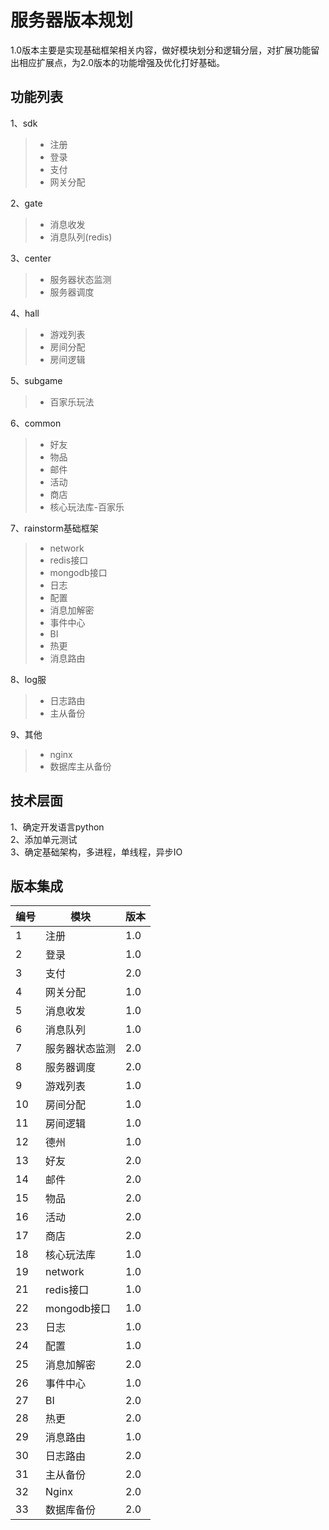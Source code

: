 # 服务器版本规划
1.0版本主要是实现基础框架相关内容，做好模块划分和逻辑分层，对扩展功能留出相应扩展点，为2.0版本的功能增强及优化打好基础。

## 功能列表
1、sdk
> + 注册
> + 登录
> + 支付
> + 网关分配

2、gate
> + 消息收发
> + 消息队列(redis)

3、center
> + 服务器状态监测
> + 服务器调度

4、hall
> + 游戏列表
> + 房间分配
> + 房间逻辑

5、subgame
> + 百家乐玩法

6、common
> + 好友
> + 物品
> + 邮件
> + 活动
> + 商店
> + 核心玩法库-百家乐

7、rainstorm基础框架
> + network
> + redis接口
> + mongodb接口
> + 日志
> + 配置
> + 消息加解密
> + 事件中心
> + BI
> + 热更
> + 消息路由

8、log服
> + 日志路由
> + 主从备份

9、其他
> + nginx
> + 数据库主从备份

## 技术层面
1、确定开发语言python  
2、添加单元测试  
3、确定基础架构，多进程，单线程，异步IO  

## 版本集成
|  编号   | 模块  |  版本 |
|  ----  | ----  | ----  |
| 1 | 注册 | 1.0 |
| 2 | 登录 | 1.0 |
|3|支付|2.0|
|4|网关分配|1.0|
|5|消息收发|1.0|
|6|消息队列|1.0|
|7|服务器状态监测|2.0|
|8|服务器调度|2.0|
|9|游戏列表|1.0|
|10|房间分配|1.0|
|11|房间逻辑|1.0|
|12|德州|1.0|
|13|好友|2.0|
|14|邮件|2.0|
|15|物品|2.0|
|16|活动|2.0|
|17|商店|2.0|
|18|核心玩法库|1.0|
|19|network|1.0|
|21|redis接口|1.0|
|22|mongodb接口|1.0|
|23|日志|1.0|
|24|配置|1.0|
|25|消息加解密|2.0|
|26|事件中心|1.0|
|27|BI|2.0|
|28|热更|2.0|
|29|消息路由|1.0|
|30|日志路由|2.0|
|31|主从备份|2.0|
|32|Nginx|2.0|
|33|数据库备份|2.0|